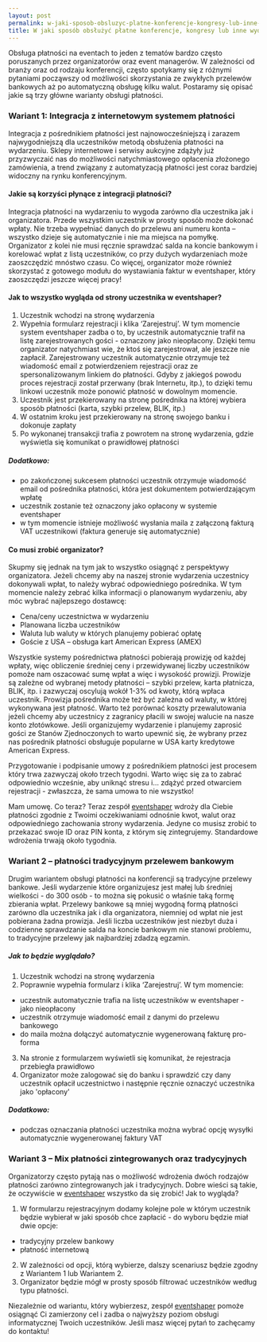 ```yaml
---
layout: post
permalink: w-jaki-sposob-obsluzyc-platne-konferencje-kongresy-lub-inne-wydarzenia
title: W jaki sposób obsłużyć płatne konferencje, kongresy lub inne wydarzenia
---
```


Obsługa płatności na eventach to jeden z tematów bardzo często poruszanych przez organizatorów oraz event managerów. W zależności od branży oraz od rodzaju konferencji, często spotykamy się z różnymi pytaniami począwszy od możliwości skorzystania ze zwykłych przelewów bankowych aż po automatyczną obsługę kilku walut. Postaramy się opisać jakie są trzy główne warianty obsługi płatności.

### Wariant 1: Integracja z internetowym systemem płatności

Integracja z pośrednikiem płatności jest najnowocześniejszą i zarazem najwygodniejszą dla uczestników metodą obsłużenia płatności na wydarzeniu. Sklepy internetowe i serwisy aukcyjne zdążyły już przyzwyczaić nas do możliwości natychmiastowego opłacenia złożonego zamówienia, a trend związany z automatyzacją płatności jest coraz bardziej widoczny na rynku konferencyjnym.

#### Jakie są korzyści płynące z integracji płatności?

Integracja płatności na wydarzeniu to wygoda zarówno dla uczestnika jak i organizatora. Przede wszystkim uczestnik w prosty sposób może dokonać wpłaty. Nie trzeba wypełniać danych do przelewu ani numeru konta – wszystko dzieje się automatycznie i nie ma miejsca na pomyłkę. Organizator z kolei nie musi ręcznie sprawdzać salda na koncie bankowym i korelować wpłat z listą uczestników, co przy dużych wydarzeniach może zaoszczędzić mnóstwo czasu. Co więcej, organizator może również skorzystać z gotowego modułu do wystawiania faktur w eventshaper, który zaoszczędzi jeszcze więcej pracy!

#### Jak to wszystko wygląda od strony uczestnika w eventshaper?

1. Uczestnik wchodzi na stronę wydarzenia
2. Wypełnia formularz rejestracji i klika ‘Zarejestruj’. W tym momencie system eventshaper zadba o to, by uczestnik automatycznie trafił na listę zarejestrowanych gości - oznaczony jako nieopłacony. Dzięki temu organizator natychmiast wie, że ktoś się zarejestrował, ale jeszcze nie zapłacił. Zarejestrowany uczestnik automatycznie otrzymuje też wiadomość email z potwierdzeniem rejestracji oraz ze spersonalizowanym linkiem do płatności. Gdyby z jakiegoś powodu proces rejestracji został przerwany (brak Internetu, itp.), to dzięki temu linkowi uczestnik może ponowić płatność w dowolnym momencie.
3. Uczestnik jest przekierowany na stronę pośrednika na której wybiera sposób płatności (karta, szybki przelew, BLIK, itp.)
4. W ostatnim kroku jest przekierowany na stronę swojego banku i dokonuje zapłaty
5. Po wykonanej transakcji trafia z powrotem na stronę wydarzenia, gdzie wyświetla się komunikat o prawidłowej płatności

##### Dodatkowo:
- po zakończonej sukcesem płatności uczestnik otrzymuje wiadomość email od pośrednika płatności, która jest dokumentem potwierdzającym wpłatę
- uczestnik zostanie też oznaczony jako opłacony w systemie eventshaper
- w tym momencie istnieje możliwość wysłania maila z załączoną fakturą VAT uczestnikowi (faktura generuje się automatycznie)

#### Co musi zrobić organizator?

Skupmy się jednak na tym jak to wszystko osiągnąć z perspektywy organizatora. Jeżeli chcemy aby na naszej stronie wydarzenia uczestnicy dokonywali wpłat, to należy wybrać odpowiedniego pośrednika. W tym momencie należy zebrać kilka informacji o planowanym wydarzeniu, aby móc wybrać najlepszego dostawcę:

- Cena/ceny uczestnictwa w wydarzeniu
- Planowana liczba uczestników
- Waluta lub waluty w których planujemy pobierać opłatę
- Goście z USA – obsługa kart American Express (AMEX)

Wszystkie systemy pośrednictwa płatności pobierają prowizję od każdej wpłaty, więc obliczenie średniej ceny i przewidywanej liczby uczestników pomoże nam oszacować sumę wpłat a więc i wysokość prowizji. Prowizje są zależne od wybranej metody płatności – szybki przelew, karta płatnicza, BLIK, itp. i zazwyczaj oscylują wokół 1-3% od kwoty, którą wpłaca uczestnik. Prowizja pośrednika może też być zależna od waluty, w której wykonywana jest płatność. Warto też porównać koszty przewalutowania jeżeli chcemy aby uczestnicy z zagranicy płacili w swojej walucie na nasze konto złotówkowe. Jeśli organizujemy wydarzenie i planujemy zaprosić gości ze Stanów Zjednoczonych to warto upewnić się, że wybrany przez nas pośrednik płatności obsługuje popularne w USA karty kredytowe American Express.

Przygotowanie i podpisanie umowy z pośrednikiem płatności jest procesem który trwa zazwyczaj około trzech tygodni. Warto więc się za to zabrać odpowiednio wcześnie, aby uniknąć stresu i… zdążyć przed otwarciem rejestracji - zwłaszcza, że sama umowa to nie wszystko!

Mam umowę. Co teraz? Teraz zespół [eventshaper](https://eventshaper.pl?utm_source=eventshaper-blog&utm_medium=referral&utm_campaign=blog&utm_term=article1) wdroży dla Ciebie płatności zgodnie z Twoimi oczekiwaniami odnośnie kwot, walut oraz odpowiedniego zachowania strony wydarzenia. Jedyne co musisz zrobić to przekazać swoje ID oraz PIN konta, z którym się zintegrujemy. Standardowe wdrożenia trwają około tygodnia.

### Wariant 2 – płatności tradycyjnym przelewem bankowym

Drugim wariantem obsługi płatności na konferencji są tradycyjne przelewy bankowe. Jeśli wydarzenie które organizujesz jest małej lub średniej wielkości - do 300 osób - to można się pokusić o właśnie taką formę zbierania wpłat. Przelewy bankowe są mniej wygodną formą płatności zarówno dla uczestnika jak i dla organizatora, niemniej od wpłat nie jest pobierana żadna prowizja. Jeśli liczba uczestników jest niezbyt duża i codzienne sprawdzanie salda na koncie bankowym nie stanowi problemu, to tradycyjne przelewy jak najbardziej zdadzą egzamin.

##### Jak to będzie wyglądało?
1. Uczestnik wchodzi na stronę wydarzenia
2. Poprawnie wypełnia formularz i klika ‘Zarejestruj’. W tym momencie:
  - uczestnik automatycznie trafia na listę uczestników w eventshaper - jako nieopłacony
  - uczestnik otrzymuje wiadomość email z danymi do przelewu bankowego
  - do maila można dołączyć automatycznie wygenerowaną fakturę pro-forma
3. Na stronie z formularzem wyświetli się komunikat, że rejestracja przebiegła prawidłowo
4. Organizator może zalogować się do banku i sprawdzić czy dany uczestnik opłacił uczestnictwo i następnie ręcznie oznaczyć uczestnika jako 'opłacony'

##### Dodatkowo:
- podczas oznaczania płatności uczestnika można wybrać opcję wysyłki automatycznie wygenerowanej faktury VAT

### Wariant 3 – Mix płatności zintegrowanych oraz tradycyjnych

Organizatorzy często pytają nas o możliwość wdrożenia dwóch rodzajów płatności zarówno zintegrowanych jak i tradycyjnych. Dobre wieści są takie, że oczywiście w [eventshaper](https://eventshaper.pl?utm_source=eventshaper-blog&utm_medium=referral&utm_campaign=blog&utm_term=article1) wszystko da się zrobić! Jak to wygląda?

1. W formularzu rejestracyjnym dodamy kolejne pole w którym uczestnik będzie wybierał w jaki sposób chce zapłacić - do wyboru będzie miał dwie opcje:
  - tradycyjny przelew bankowy
  - płatność internetową
2. W zależności od opcji, którą wybierze, dalszy scenariusz będzie zgodny z Wariantem 1 lub Wariantem 2.
3. Organizator będzie mógł w prosty sposób filtrować uczestników według typu płatności.

Niezależnie od wariantu, który wybierzesz, zespół [eventshaper](https://eventshaper.pl?utm_source=eventshaper-blog&utm_medium=referral&utm_campaign=blog&utm_term=article1) pomoże osiągnąć Ci zamierzony cel i zadba o najwyższy poziom obsługi informatycznej Twoich uczestników. Jeśli masz więcej pytań to zachęcamy do kontaktu!

 